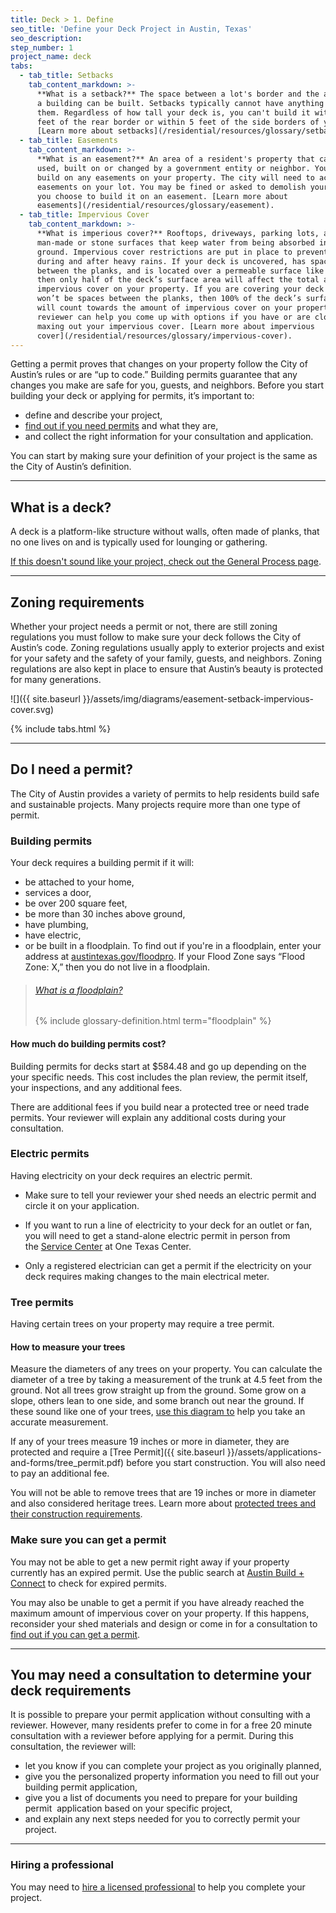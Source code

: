 ```yaml
---
title: Deck > 1. Define
seo_title: 'Define your Deck Project in Austin, Texas'
seo_description:
step_number: 1
project_name: deck
tabs:
  - tab_title: Setbacks
    tab_content_markdown: >-
      **What is a setback?** The space between a lot's border and the area where
      a building can be built. Setbacks typically cannot have anything built on
      them. Regardless of how tall your deck is, you can't build it within 10
      feet of the rear border or within 5 feet of the side borders of your lot.
      [Learn more about setbacks](/residential/resources/glossary/setback).
  - tab_title: Easements
    tab_content_markdown: >-
      **What is an easement?** An area of a resident's property that can be
      used, built on or changed by a government entity or neighbor. You may not
      build on any easements on your property. The city will need to access any
      easements on your lot. You may be fined or asked to demolish your deck if
      you choose to build it on an easement. [Learn more about
      easements](/residential/resources/glossary/easement).
  - tab_title: Impervious Cover
    tab_content_markdown: >-
      **What is imperious cover?** Rooftops, driveways, parking lots, and other
      man-made or stone surfaces that keep water from being absorbed into the
      ground. Impervious cover restrictions are put in place to prevent flooding
      during and after heavy rains. If your deck is uncovered, has spaces
      between the planks, and is located over a permeable surface like grass,
      then only half of the deck’s surface area will affect the total amount of
      impervious cover on your property. If you are covering your deck or there
      won’t be spaces between the planks, then 100% of the deck’s surface area
      will count towards the amount of impervious cover on your property. A
      reviewer can help you come up with options if you have or are close to
      maxing out your impervious cover. [Learn more about impervious
      cover](/residential/resources/glossary/impervious-cover).
---
```



Getting a permit proves that changes on your property follow the City of Austin’s rules or are “up to code.” Building permits guarantee that any changes you make are safe for you, guests, and neighbors. Before you start building your deck or applying for permits, it’s important to:

* define and describe your project,
* [find out if you need permits](/residential/residential-toolkit/projects-that-dont-require-a-permit/) and what they are,
* and collect the right information for your consultation and application.

You can start by making sure your definition of your project is the same as the City of Austin’s definition.

---

## What is a deck?

A deck is a platform-like structure without walls, often made of planks, that no one lives on and is typically used for lounging or gathering.

[If this doesn't sound like your project, check out the General Process page](/residential/projects/general-process).

---

## Zoning requirements

Whether your project needs a permit or not, there are still zoning regulations you must follow to make sure your deck follows the City of Austin’s code. Zoning regulations usually apply to exterior projects and exist for your safety and the safety of your family, guests, and neighbors. Zoning regulations are also kept in place to ensure that Austin’s beauty is protected for many generations.

![]({{ site.baseurl }}/assets/img/diagrams/easement-setback-impervious-cover.svg)

{% include tabs.html %}

---

## Do I need a permit?

The City of Austin provides a variety of permits to help residents build safe and sustainable projects. Many projects require more than one type of permit.

### Building permits

Your deck requires a building permit if it will:

* be attached to your home,
* services a door,
* be over 200 square feet,
* be more than 30 inches above ground,
* have plumbing,
* have electric,
* or be built in a floodplain. To find out if you're in a floodplain, enter your address at [austintexas.gov/floodpro](http://austintexas.gov/floodpro/). If your Flood Zone says “Flood Zone: X,” then you do not live in a floodplain.

> ###### [What is a floodplain?](/residential/resources/glossary/floodplain)
>
> {% include glossary-definition.html term="floodplain" %}

#### How much do building permits cost?

Building permits for decks start at $584.48 and go up depending on the your specific needs. This cost includes the plan review, the permit itself, your inspections, and any additional fees.

There are additional fees if you build near a protected tree or need trade permits. Your reviewer will explain any additional costs during your consultation.

### Electric permits

Having electricity on your deck requires an electric permit.

* Make sure to tell your reviewer your shed needs an electric permit and circle it on your application.

* If you want to run a line of electricity to your deck for an outlet or fan, you will need to get a stand-alone electric permit in person from the&nbsp;[Service Center](/residential/resources/contact/#service-contact) at One Texas Center.

* Only a registered electrician can get a permit if the electricity on your deck requires making changes to the main electrical meter.

### Tree permits

Having certain trees on your property may require a tree permit.

#### How to measure your trees

Measure the diameters of any trees on your property. You can calculate the diameter of a tree by taking a measurement of the trunk at 4.5 feet from the ground. Not all trees grow straight up from the ground. Some grow on a slope, others lean to one side, and some branch out near the ground. If these sound like one of your trees, [use this diagram to](https://www.austintexas.gov/sites/default/files/files/Planning/City_Arborist/Tree_Measurement_Diagram.pdf) help you take an accurate measurement.

If any of your trees measure 19 inches or more in diameter, they are protected and require a [Tree Permit]({{ site.baseurl }}/assets/applications-and-forms/tree_permit.pdf) before you start construction. You will also need to pay an additional fee.

You will not be able to remove trees that are 19 inches or more in diameter and also considered heritage trees. Learn more about [protected trees and their construction requirements](/residential/residential-toolkit/building-near-a-tree/).

### Make sure you can get a permit

You may not be able to get a new permit right away if your property currently has an expired permit. Use the public search at [Austin Build + Connect](https://abc.austintexas.gov/web/permit/public-search-other) to check for expired permits.

You may also be unable to get a permit if you have already reached the maximum amount of impervious cover on your property. If this happens, reconsider your shed materials and design or come in for a consultation to [find out if you can get a permit](/residential/residential-toolkit/can-i-get-a-permit).

---

## You may need a consultation to determine your deck requirements

It is possible to prepare your permit application without consulting with a reviewer. However, many residents prefer to come in for a free 20 minute consultation with a reviewer before applying for a permit. During this consultation, the reviewer will:

* let you know if you can complete your project as you originally planned,
* give you the personalized property information you need to fill out your building permit application,
* give you a list of documents you need to prepare for your building permit &nbsp;application based on your specific project,
* and explain any next steps needed for you to correctly permit your project.

---

### Hiring a professional

You may need to [hire a licensed professional](/residential/residential-toolkit/hiring-a-professional) to help you complete your project.